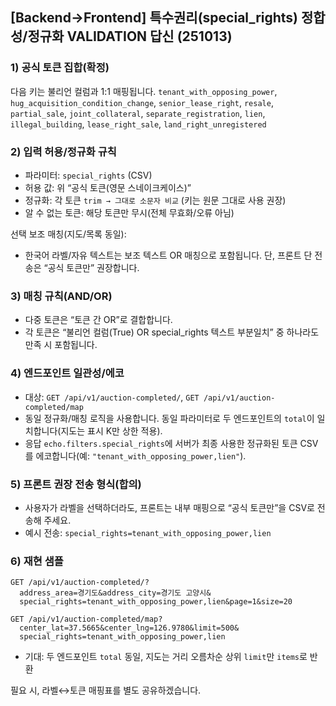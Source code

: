 ## [Backend→Frontend] 특수권리(special_rights) 정합성/정규화 VALIDATION 답신 (251013)

### 1) 공식 토큰 집합(확정)

다음 키는 불리언 컬럼과 1:1 매핑됩니다.
`tenant_with_opposing_power`, `hug_acquisition_condition_change`, `senior_lease_right`, `resale`, `partial_sale`, `joint_collateral`, `separate_registration`, `lien`, `illegal_building`, `lease_right_sale`, `land_right_unregistered`

### 2) 입력 허용/정규화 규칙

- 파라미터: `special_rights` (CSV)
- 허용 값: 위 “공식 토큰(영문 스네이크케이스)”
- 정규화: 각 토큰 `trim → 그대로 소문자 비교` (키는 원문 그대로 사용 권장)
- 알 수 없는 토큰: 해당 토큰만 무시(전체 무효화/오류 아님)

선택 보조 매칭(지도/목록 동일):

- 한국어 라벨/자유 텍스트는 보조 텍스트 OR 매칭으로 포함됩니다. 단, 프론트 단 전송은 “공식 토큰만” 권장합니다.

### 3) 매칭 규칙(AND/OR)

- 다중 토큰은 “토큰 간 OR”로 결합합니다.
- 각 토큰은 “불리언 컬럼(True) OR special_rights 텍스트 부분일치” 중 하나라도 만족 시 포함됩니다.

### 4) 엔드포인트 일관성/에코

- 대상: `GET /api/v1/auction-completed/`, `GET /api/v1/auction-completed/map`
- 동일 정규화/매칭 로직을 사용합니다. 동일 파라미터로 두 엔드포인트의 `total`이 일치합니다(지도는 표시 K만 상한 적용).
- 응답 `echo.filters.special_rights`에 서버가 최종 사용한 정규화된 토큰 CSV를 에코합니다(예: `"tenant_with_opposing_power,lien"`).

### 5) 프론트 권장 전송 형식(합의)

- 사용자가 라벨을 선택하더라도, 프론트는 내부 매핑으로 “공식 토큰만”을 CSV로 전송해 주세요.
- 예시 전송: `special_rights=tenant_with_opposing_power,lien`

### 6) 재현 샘플

```
GET /api/v1/auction-completed/?
  address_area=경기도&address_city=경기도 고양시&
  special_rights=tenant_with_opposing_power,lien&page=1&size=20

GET /api/v1/auction-completed/map?
  center_lat=37.5665&center_lng=126.9780&limit=500&
  special_rights=tenant_with_opposing_power,lien
```

- 기대: 두 엔드포인트 `total` 동일, 지도는 거리 오름차순 상위 `limit`만 `items`로 반환

필요 시, 라벨↔토큰 매핑표를 별도 공유하겠습니다.

